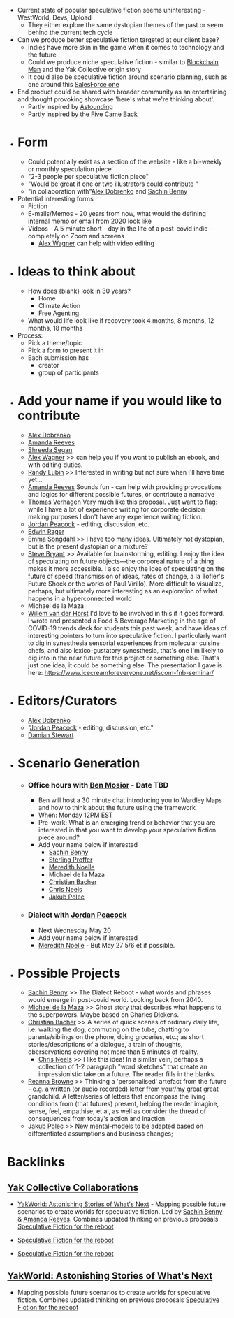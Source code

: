 - Current state of popular speculative fiction seems uninteresting - WestWorld, Devs, Upload
    - They either explore the same dystopian themes of the past  or seem behind the current tech cycle  
- Can we produce better speculative fiction targeted at our client base?
    - Indies have more skin in the game when it comes to technology and the future 
    - Could we produce niche speculative fiction - similar to [Blockchain Man](https://www.ribbonfarm.com/2017/10/10/the-blockchain-man/) and the Yak Collective origin story 
    - It could also be speculative fiction around scenario planning, such as one around this [SalesForce one](https://www.salesforce.com/resources/videos/covid-scenario-planning/)
- End product could be shared with broader community as an entertaining and thought provoking showcase 'here's what we're thinking about'. 
    - Partly inspired by [Astounding](https://www.amazon.com/Astounding-Campbell-Heinlein-Hubbard-Science/dp/006257194X)
    - Partly inspired by the [Five Came Back](https://www.amazon.com/Five-Came-Back-Hollywood-Second/dp/1594204306)
- # Form
    - Could potentially exist as a section of the website - like a bi-weekly or monthly speculation piece
    - "2-3 people per speculative fiction piece"
    - "Would be great if one or two illustrators could contribute "
    - "in collaboration with"[Alex Dobrenko](<Alex Dobrenko.md>) and [Sachin Benny](<Sachin Benny.md>)
- Potential interesting forms
    - Fiction 
    - E-mails/Memos - 20 years from now, what would the defining internal memo or email from 2020 look like
    - Videos - A 5 minute short - day in the life of a post-covid indie -  completely on Zoom and screens
        - [Alex Wagner](<Alex Wagner.md>) can help with video editing
- # Ideas to think about 
    - How does {blank} look in 30 years? 
        - Home
        - Climate Action
        - Free Agenting
    - What would life look like if recovery took 4 months, 8 months, 12 months, 18 months
- Process: 
    - Pick a theme/topic
    - Pick a form to present it in
    - Each submission has 
        - creator
        - group of participants 
- # Add your name if you would like to contribute
    - [Alex Dobrenko](<Alex Dobrenko.md>)
    - [Amanda Reeves](<Amanda Reeves.md>)
    - [Shreeda Segan](<Shreeda Segan.md>)
    - [Alex Wagner](<Alex Wagner.md>) >> can help you if you want to publish an ebook, and with editing duties.
    - [Randy Lubin](<Randy Lubin.md>) >> Interested in writing but not sure when I'll have time yet...
    - [Amanda Reeves](<Amanda Reeves.md>) Sounds fun - can help with providing provocations and logics for different possible futures, or contribute a narrative
    - [Thomas Verhagen](<Thomas Verhagen.md>) Very much like this proposal. Just want to flag: while I have a lot of experience writing for corporate decision making purposes I don't have any experience writing fiction.
    - [Jordan Peacock](<Jordan Peacock.md>) - editing, discussion, etc.
    - [Edwin Rager](<Edwin Rager.md>)
    - [Emma Songdahl](<Emma Songdahl.md>) >> I have too many ideas. Ultimately not dystopian, but is the present dystopian or a mixture?
    - [Steve Bryant](<Steve Bryant.md>) >> Available for brainstorming, editing. I enjoy the idea of speculating on future objects—the corporeal nature of a thing makes it more accessible. I also enjoy the idea of speculating on the future of speed (transmission of ideas, rates of change, a la Tofler's Future Shock or the works of Paul Virillo). More difficult to visualize, perhaps, but ultimately more interesting as an exploration of what happens in a hyperconnected world
    - Michael de la Maza
    - [Willem van der Horst](<Willem van der Horst.md>) I'd love to be involved in this if it goes forward. I wrote and presented a Food & Beverage Marketing in the age of COVID-19  trends deck for students this past week, and have ideas of interesting pointers to turn into speculative fiction. I particularly want to dig in synesthesia sensorial experiences from molecular cuisine chefs, and also lexico-gustatory synesthesia, that's one I'm likely to dig into in the near future for this project or something else. That's just one idea, it could be something else. The presentation I gave is here: https://www.icecreamforeveryone.net/iscom-fnb-seminar/
- # Editors/Curators
    - [Alex Dobrenko](<Alex Dobrenko.md>)
    - "[Jordan Peacock](<Jordan Peacock.md>) - editing, discussion, etc."
    - [Damian Stewart](<Damian Stewart.md>)
- # Scenario Generation
    - ### Office hours with [Ben Mosior](<Ben Mosior.md>) - Date TBD
        - Ben will host a 30 minute chat introducing you to Wardley Maps and how to think about the future using the framework
        - When: Monday 12PM EST
        - Pre-work: What is an emerging trend or behavior that you are interested in that you want to develop your speculative fiction piece around? 
        - Add your name below if interested 
            - [Sachin Benny](<Sachin Benny.md>)
            - [Sterling Proffer](<Sterling Proffer.md>)
            - [Meredith Noelle](<Meredith Noelle.md>)
            - Michael de la Maza
            - [Christian Bacher](<Christian Bacher.md>)
            - [Chris Neels](<Chris Neels.md>)
            - [Jakub Polec](<Jakub Polec.md>)
    - ### Dialect with [Jordan Peacock](<Jordan Peacock.md>)
        - Next Wednesday May 20
        - Add your name below if interested
        - [Meredith Noelle](<Meredith Noelle.md>) - But May 27 5/6 et if possible.
- # Possible Projects 
    - [Sachin Benny](<Sachin Benny.md>) >> The Dialect Reboot - what words and phrases would emerge in post-covid world. Looking back from 2040. 
    - [Michael de la Maza](<Michael de la Maza.md>) >> Ghost story that describes what happens to the superpowers. Maybe based on Charles Dickens.
    - [Christian Bacher](<Christian Bacher.md>) >> A series of quick scenes of ordinary daily life, i.e. walking the dog, commuting on the tube, chatting to parents/siblings on the phone, doing groceries, etc.; as short stories/descriptions of a dialogue, a train of thoughts, oberservations covering not more than 5 minutes of reality.
        - [Chris Neels](<Chris Neels.md>) >> I like this idea! In a similar vein, perhaps a collection of 1-2 paragraph "word sketches" that create an impressionistic take on a future. The reader fills in the blanks.
    - [Reanna Browne](<Reanna Browne.md>) >> Thinking a 'personalised' artefact from the future - e.g. a written (or audio recorded) letter from your/my great great grandchild. A letter/series of letters that encompass the living conditions from (that futures) present, helping the reader imagine, sense, feel, empathise, et al, as well as consider the thread of consequences from today's action and inaction.  
    - [Jakub Polec](<Jakub Polec.md>) >> New mental-models to be adapted based on differentiated assumptions and business changes; 

# Backlinks
## [Yak Collective Collaborations](<Yak Collective Collaborations.md>)
- [YakWorld: Astonishing Stories of What's Next](<YakWorld: Astonishing Stories of What's Next.md>) - Mapping possible future scenarios to create worlds for speculative fiction. Led by [Sachin Benny](<Sachin Benny.md>) & [Amanda Reeves](<Amanda Reeves.md>). Combines updated thinking on previous proposals [Speculative Fiction for the reboot ](<Speculative Fiction for the reboot .md>)

- [Speculative Fiction for the reboot ](<Speculative Fiction for the reboot .md>)

- [Speculative Fiction for the reboot ](<Speculative Fiction for the reboot .md>)

## [YakWorld: Astonishing Stories of What's Next](<YakWorld: Astonishing Stories of What's Next.md>)
- Mapping possible future scenarios to create worlds for speculative fiction. Combines updated thinking on previous proposals [Speculative Fiction for the reboot ](<Speculative Fiction for the reboot .md>)

